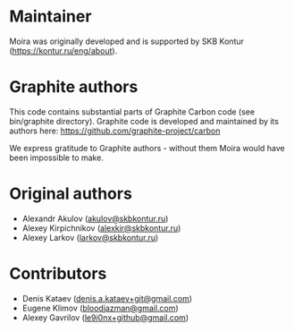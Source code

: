 # Maintainer
Moira was originally developed and is supported by SKB Kontur (https://kontur.ru/eng/about).

# Graphite authors
This code contains substantial parts of Graphite Carbon code (see bin/graphite directory).
Graphite code is developed and maintained by its authors here: https://github.com/graphite-project/carbon

We express gratitude to Graphite authors - without them Moira would have been impossible to make.

# Original authors
- Alexandr Akulov (akulov@skbkontur.ru)
- Alexey Kirpichnikov (alexkir@skbkontur.ru)
- Alexey Larkov (larkov@skbkontur.ru)

# Contributors
- Denis Kataev (denis.a.kataev+git@gmail.com)
- Eugene Klimov (bloodjazman@gmail.com)
- Alexey Gavrilov (le9i0nx+github@gmail.com)
